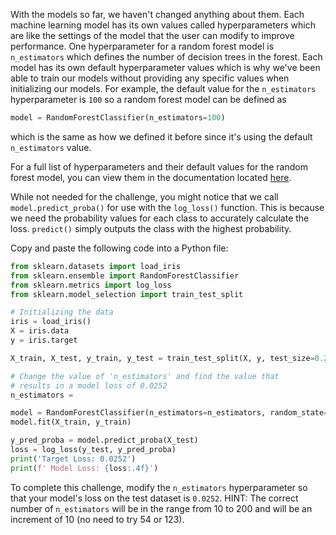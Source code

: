 With the models so far, we haven't changed anything about them. Each machine learning model has its own values called hyperparameters which are like the settings of the model that the user can modify to improve performance. One hyperparameter for a random forest model is `n_estimators` which defines the number of decision trees in the forest. Each model has its own default hyperparameter values which is why we've been able to train our models without providing any specific values when initializing our models. For example, the default value for the `n_estimators` hyperparameter is `100` so a random forest model can be defined as
```python
model = RandomForestClassifier(n_estimators=100)
```
which is the same as how we defined it before since it's using the default `n_estimators` value.

For a full list of hyperparameters and their default values for the random forest model, you can view them in the documentation located [here](https://scikit-learn.org/stable/modules/generated/sklearn.ensemble.RandomForestClassifier.html).

While not needed for the challenge, you might notice that we call `model.predict_proba()` for use with the `log_loss()` function. This is because we need the probability values for each class to accurately calculate the loss. `predict()` simply outputs the class with the highest probability.

Copy and paste the following code into a Python file:
```python
from sklearn.datasets import load_iris
from sklearn.ensemble import RandomForestClassifier
from sklearn.metrics import log_loss
from sklearn.model_selection import train_test_split

# Initializing the data
iris = load_iris()
X = iris.data
y = iris.target

X_train, X_test, y_train, y_test = train_test_split(X, y, test_size=0.2, random_state=42)

# Change the value of 'n_estimators' and find the value that
# results in a model loss of 0.0252
n_estimators = 

model = RandomForestClassifier(n_estimators=n_estimators, random_state=42)
model.fit(X_train, y_train)

y_pred_proba = model.predict_proba(X_test)
loss = log_loss(y_test, y_pred_proba)
print('Target Loss: 0.0252')
print(f' Model Loss: {loss:.4f}')
```

To complete this challenge, modify the `n_estimators` hyperparameter so that your model's loss on the test dataset is `0.0252`. HINT: The correct number of `n_estimators` will be in the range from 10 to 200 and will be an increment of 10 (no need to try 54 or 123).